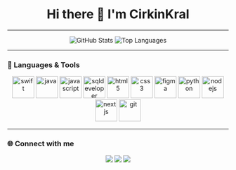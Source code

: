 <h1 align="center">Hi there 👋 I'm CirkinKral</h1>

---

<p align="center">
  <img src="https://github-readme-stats.vercel.app/api?username=cirkinkral7&show_icons=true&theme=radical" alt="GitHub Stats" />  
  <img src="https://github-readme-stats.vercel.app/api/top-langs/?username=cirkinkral7&layout=compact&theme=radical" alt="Top Languages" />
</p>

---

### 🚀 Languages & Tools

<p align="center">
  <img src="https://cdn.jsdelivr.net/gh/devicons/devicon/icons/swift/swift-original.svg" alt="swift" width="50" height="50"/>
  <img src="https://cdn.jsdelivr.net/gh/devicons/devicon/icons/java/java-original.svg" alt="java" width="50" height="50"/>
  <img src="https://cdn.jsdelivr.net/gh/devicons/devicon/icons/javascript/javascript-original.svg" alt="javascript" width="50" height="50"/>
  <img src="https://raw.githubusercontent.com/devicons/devicon/refs/tags/v2.17.0/icons/sqldeveloper/sqldeveloper-original.svg" alt="sqldeveloper" width="50" height="50"/>
  <img src="https://cdn.jsdelivr.net/gh/devicons/devicon/icons/html5/html5-original.svg" alt="html5" width="50" height="50"/>
  <img src="https://cdn.jsdelivr.net/gh/devicons/devicon/icons/css3/css3-original.svg" alt="css3" width="50" height="50"/>
  <img src="https://cdn.jsdelivr.net/gh/devicons/devicon/icons/figma/figma-original.svg" alt="figma" width="50" height="50"/>
  <img src="https://cdn.jsdelivr.net/gh/devicons/devicon/icons/python/python-original.svg" alt="python" width="50" height="50"/>
  <img src="https://cdn.jsdelivr.net/gh/devicons/devicon/icons/nodejs/nodejs-original.svg" alt="nodejs" width="50" height="50"/>
  <img src="https://cdn.jsdelivr.net/gh/devicons/devicon/icons/nextjs/nextjs-original.svg" alt="nextjs" width="50" height="50"/>
  <img src="https://cdn.jsdelivr.net/gh/devicons/devicon/icons/git/git-original.svg" alt="git" width="50" height="50"/>
</p>

---

### 🌐 Connect with me

<p align="center">
  <a href="https://discord.gg/840244234015604777"><img src="https://img.shields.io/badge/Discord-%237289DA.svg?style=for-the-badge&logo=discord&logoColor=white" /></a>
  <a href="https://www.linkedin.com/in/emir-ali-keskinkılıç-91075224a"><img src="https://img.shields.io/badge/LinkedIn-%230077B5.svg?style=for-the-badge&logo=linkedin&logoColor=white" /></a>
  <a href="https://www.instagram.com/emirksknklc/?hl=tr"><img src="https://img.shields.io/badge/İnstagram-%231DA1F2.svg?style=for-the-badge&logo=instagram&logoColor=black" /></a>
</p>
